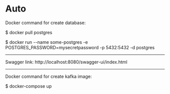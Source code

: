 # Auto

Docker command for create database:

$ docker pull postgres

$ docker run --name some-postgres -e POSTGRES_PASSWORD=mysecretpassword -p 5432:5432 -d postgres

-----------------------------------------
Swagger link:
http://localhost:8080/swagger-ui/index.html

-----------------------------------------
Docker command for create kafka image:

$ docker-compose up

